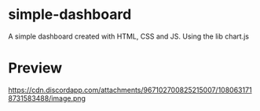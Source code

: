 # simple-dashboard
A simple dashboard created with HTML, CSS and JS. Using the lib chart.js


# Preview

https://cdn.discordapp.com/attachments/967102700825215007/1080631718731583488/image.png
